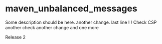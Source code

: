 # maven_unbalanced_messages

Some description should be here.
another change.
last line
!
!
Check CSP
another check
another
change
and one more


Release 2
